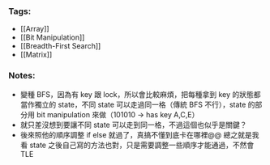 ### Tags:
- [[Array]]
- [[Bit Manipulation]]
- [[Breadth-First Search]]
- [[Matrix]]
### Notes:
- 變種 BFS，因為有 key 跟 lock，所以會比較麻煩，把每種拿到 key 的狀態都當作獨立的 state，不同 state 可以走過同一格（傳統 BFS 不行），state 的部分用 bit manipulation 來做（101010 -> has key A,C,E） 
- 就只差沒想到要讓不同 state 可以走到同一格，不過這個也似乎是關鍵？
- 後來照他的順序調整 if else 就過了，真搞不懂到底卡在哪裡@@ 總之就是我看 state 之後自己寫的方法也對，只是需要調整一些順序才能通過，不然會 TLE

